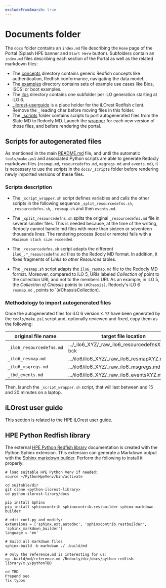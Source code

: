 ```yaml
---
excludeFromSearch: true
---
```


# Documents folder

The `docs` folder contains an `index.md` file describing the `Home` page of the Portal (Splash HPE banner and `Start Here` button). Subfolders contain an `index.md` files describing each section of the Portal as well as the related markdown files:

* The [concepts](./concepts) directory contains generic Redfish concepts like authentication, Redfish conformance, navigating the data model...
* The [examples](./examples) directory contains sets of example use cases like Bios, ISCSI or boot examples.
* The [ilos](./ilos) directory contains one subfolder per iLO generation starting at iLO 6.
* [\_ilorest-userguide](./\_ilorest-userguide) is a place holder for the iLOrest Redfish client. Remove the `_` leading char before moving files in this folder.
* The [\_scripts](./_scripts) folder contains scripts to port autogenerated files from the Slate MD to Redocly MD. Launch the [wrapper](./\_scripts/\_script_wrapper.sh) for each new version of those files, and before rendering the portal.

## Scripts for autogenerated files

As mentioned in the main [README.md](../README.md) file, and until the automatic `tools/make.ps1` and associated Python scripts are able to generate Redocly markdown files (`resmap.md`, `resourcedefns.md`, `msgregs.md` and `events.md`), it is necessary to use the scripts in the `docs/_scripts` folder before rendering newly imported versions of these files.

### Scripts description

* The `_script_wrapper.sh` script defines variables and calls the other scripts in the following sequence `_split_resourcedefns.sh`, `_resourcedefns.sh`, `_resmap.sh` and then `events.md`.

* The `_split_resourcedefns.sh` splits the original `_resourcedefns.md` file in several smaller files. This is needed because, at the time of the writing, Redocly cannot handle md files with more than sixteen or seventeen thousands lines. The rendering process (local or remote) fails with a `Maximum stack size exceeded`.

* The `_resourcedefns.sh` script adapts the different `ilo6_.*_resourcedefns.md` files to the Redocly MD format. In addition, it fixes fragments of _Links to other Resources_ tables.

* The `_resmap.sh` script adapts the `ilo6_resmap.md` file to the Redocly MD format. Moreover, compared to iLO 5, URIs labeled _Collection of_ point to the collection URI, and not to the members URI. As an example, in iLO 5, the _Collection of Chassis_ points to `(#Chassis)`. Redocly's  iLO 6 `resmap.md` , points to `(#ChassisCollection).

### Methodology to import autogenerated files

Once the autogenerated files for iLO 6 version `X.YZ` have been generated by the `tools/make.ps1` script and, optionally reviewed and fixed, copy them as the following:

| original file name | target file location |
| --- | --- |
| `_ilo6_resourcedefns.md` | .../_ilo6_XYZ/_raw_ilo6_resourcedefnsXYZ.md-bck |
| `_ilo6_resmap.md` | .../ilo6/ilo6_XYZ/_raw_ilo6_resmapXYZ.md-bck |
| `_ilo6_msgregs.md` | .../ilo6/ilo6_XYZ/_raw_ilo6_msgregs.md-bck |
| `_tbd_events.md` | .../ilo6/ilo6_XYZ/_raw_ilo6_eventsXYZ.md-bck |

Then, launch the `_script_wrapper.sh` script, that will last between and 15 and 20 minutes on a laptop.

## iLOrest user guide

This section is related to the HPE iLOrest user guide.

## HPE Python Redfish library

The external <a href="https://github.com/HewlettPackard/python-ilorest-library/tree/master/docs" target="_blank">HPE Python Redfish library</a> documentation is created with the Python Sphinx extension. This extension can generate a Markdown output with the <a href="https://stackoverflow.com/questions/13396856/markdown-output-for-sphinx-based-documentation" target="_blank">Sphinx markdown builder</a>. Perform the following to install it properly:

```shell
# load suitable HPE Python Venv if needed:
source ~/PythonHpeVenv/bin/activate

cd suitable/dir
git clone <python-ilorest-library>
cd python-ilorest-lirary/docs

pip install Sphinx
pip install sphinxcontrib sphinxcontrib.restbuilder sphinx-markdown-builder

# edit conf.py and modify:
extensions = ['sphinx.ext.autodoc', 'sphinxcontrib.restbuilder', 'sphinx_markdown_builder']
language = 'en'

# Build all markdown files
sphinx-build -b markdown ./ .build/md

# Only the reference.md is interesting for us:
cp .build/md/reference.md /Redocly/dir/docs/python-redfish-library/x.y/pythonTBD

cd TBD
Prepend seo 
fix typos
```
